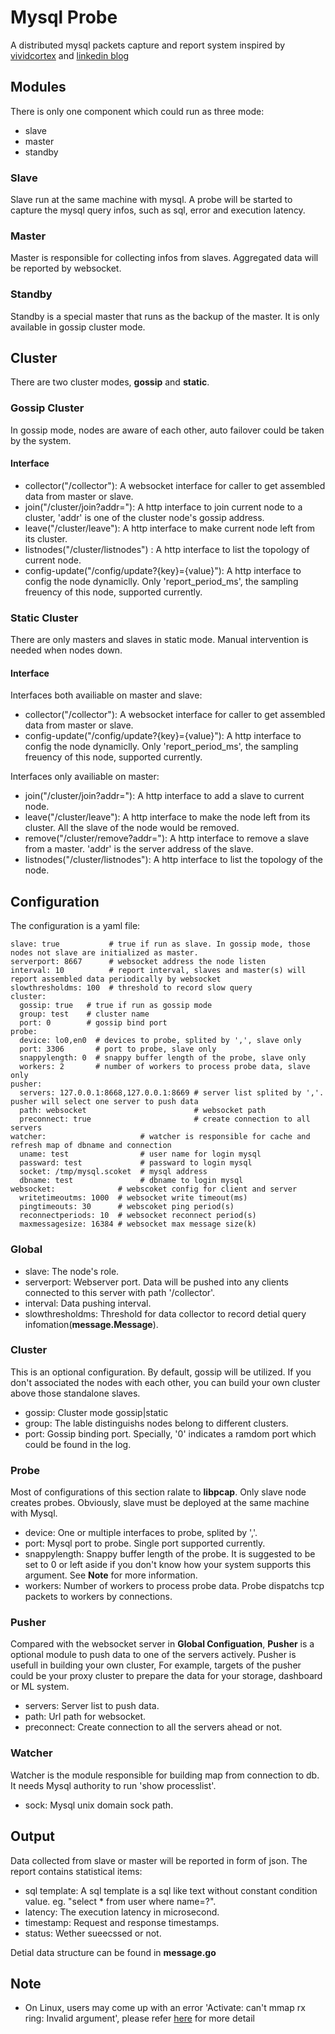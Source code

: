 # Mysql Probe
A distributed mysql packets capture and report system inspired by [vividcortex](https://www.vividcortex.com/) and [linkedin blog](https://engineering.linkedin.com/blog/2017/09/query-analyzer--a-tool-for-analyzing-mysql-queries-without-overh)

## Modules
There is only one component which could run as three mode:
* slave
* master
* standby

### Slave
Slave run at the same machine with mysql. A probe will be started to capture the mysql query infos, such as sql, error and execution latency.

### Master
Master is responsible for collecting infos from slaves. Aggregated data will be reported by websocket.

### Standby
Standby is a special master that runs as the backup of the master. It is only available in gossip cluster mode.

## Cluster
There are two cluster modes, **gossip** and **static**. 

### Gossip Cluster
In gossip mode, nodes are aware of each other, auto failover could be taken by the system.

#### Interface
* collector("/collector"): A websocket interface for caller to get assembled data from master or slave.
* join("/cluster/join?addr="): A http interface to join current node to a cluster, 'addr' is one of the cluster node's gossip address.
* leave("/cluster/leave"): A http interface to make current node left from its cluster.
* listnodes("/cluster/listnodes") : A http interface to list the topology of current node.
* config-update("/config/update?{key}={value}"): A http interface to config the node dynamiclly. Only 'report\_period\_ms', the sampling freuency of this node, supported currently.

### Static Cluster
There are only masters and slaves in static mode. Manual intervention is needed when nodes down.

#### Interface

Interfaces both availiable on master and slave:

* collector("/collector"): A websocket interface for caller to get assembled data from master or slave.
* config-update("/config/update?{key}={value}"): A http interface to config the node dynamiclly. Only 'report\_period\_ms', the sampling freuency of this node, supported currently. 

Interfaces only availiable on master:

* join("/cluster/join?addr="): A http interface to add a slave to current node.
* leave("/cluster/leave"): A http interface to make the node left from its cluster. All the slave of the node would be removed.
* remove("/cluster/remove?addr="): A http interface to remove a slave from a master. 'addr' is the server address of the slave.
* listnodes("/cluster/listnodes"): A http interface to list the topology of the node.

## Configuration
The configuration is a yaml file:

	slave: true           # true if run as slave. In gossip mode, those nodes not slave are initialized as master. 
	serverport: 8667      # websocket address the node listen
	interval: 10          # report interval, slaves and master(s) will report assembled data periodically by websocket
	slowthresholdms: 100  # threshold to record slow query
	cluster:
	  gossip: true   # true if run as gossip mode
  	  group: test    # cluster name
  	  port: 0        # gossip bind port
	probe:
	  device: lo0,en0  # devices to probe, splited by ',', slave only
	  port: 3306       # port to probe, slave only
	  snappylength: 0  # snappy buffer length of the probe, slave only
	  workers: 2       # number of workers to process probe data, slave only
	pusher:
	  servers: 127.0.0.1:8668,127.0.0.1:8669 # server list splited by ','. pusher will select one server to push data
	  path: websocket                        # websocket path
	  preconnect: true                       # create connection to all servers
	watcher:                     # watcher is responsible for cache and refresh map of dbname and connection
	  uname: test                # user name for login mysql
	  passward: test             # passward to login mysql
	  socket: /tmp/mysql.scoket  # mysql address
	  dbname: test               # dbname to login mysql
	websocket:              # webscoket config for client and server
	  writetimeoutms: 1000  # websocket write timeout(ms)
	  pingtimeouts: 30      # webscoket ping period(s)
	  reconnectperiods: 10  # websocket reconnect period(s)
	  maxmessagesize: 16384 # websocket max message size(k)

### Global

* slave: The node's role.
* serverport: Webserver port. Data will be pushed into any clients connected to this server with path '/collector'.
* interval: Data pushing interval.
* slowthresholdms: Threshold for data collector to record detial query infomation(**message.Message**).

### Cluster

This is an optional configuration. By default, gossip will be utilized. If you don't associated the nodes with each other, you can build your own cluster above those standalone slaves.

* gossip: Cluster mode gossip|static
* group: The lable distinguishs nodes belong to different clusters.
* port: Gossip binding port. Specially, '0' indicates a ramdom port which could be found in the log.

### Probe

Most of configurations of this section ralate to **libpcap**. Only slave node creates probes. Obviously, slave must be deployed at the same machine with Mysql.

* device: One or multiple interfaces to probe, splited by ','.
* port: Mysql port to probe. Single port supported currently.
* snappylength: Snappy buffer length of the probe. It is suggested to be set to 0 or left aside if you don't know how your system supports this argument. See **Note** for more information.
* workers: Number of workers to process probe data. Probe dispatchs tcp packets to workers by connections.

### Pusher

Compared with the websocket server in **Global Configuation**, **Pusher** is a optional module to push data to one of the servers actively. Pusher is usefull in building your own cluster, For example, targets of the pusher could be your proxy cluster to prepare the data for your storage, dashboard or ML system.

* servers: Server list to push data.
* path: Url path for websocket.
* preconnect: Create connection to all the servers ahead or not.

### Watcher

Watcher is the module responsible for building map from connection to db. It needs Mysql authority to run 'show processlist'.

* sock: Mysql unix domain sock path.

## Output
Data collected from slave or master will be reported in form of json. The report contains statistical items:

* sql template: A sql template is a sql like text without constant condition value. eg. "select * from user where name=?".
* latency: The execution latency in microsecond.
* timestamp: Request and response timestamps.
* status: Wether sueecssed or not.

Detial data structure can be found in **message.go**

## Note
* On Linux, users may come up with an error 'Activate: can't mmap rx ring: Invalid argument', please refer [here](https://stackoverflow.com/questions/11397367/issue-in-pcap-set-buffer-size) for more detail
